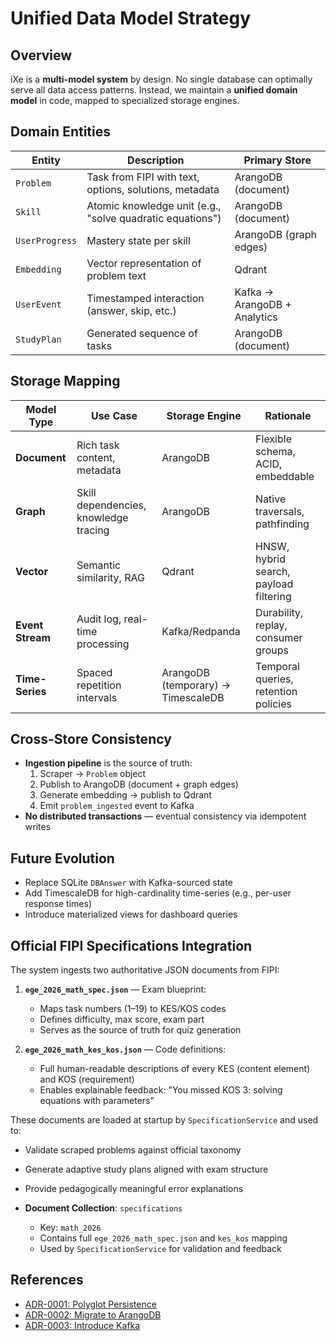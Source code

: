 # Unified Data Model Strategy

## Overview
iXe is a **multi-model system** by design. No single database can optimally serve all data access patterns. Instead, we maintain a **unified domain model** in code, mapped to specialized storage engines.

## Domain Entities
| Entity | Description | Primary Store |
|--------|-------------|---------------|
| `Problem` | Task from FIPI with text, options, solutions, metadata | ArangoDB (document) |
| `Skill` | Atomic knowledge unit (e.g., "solve quadratic equations") | ArangoDB (document) |
| `UserProgress` | Mastery state per skill | ArangoDB (graph edges) |
| `Embedding` | Vector representation of problem text | Qdrant |
| `UserEvent` | Timestamped interaction (answer, skip, etc.) | Kafka → ArangoDB + Analytics |
| `StudyPlan` | Generated sequence of tasks | ArangoDB (document) |

## Storage Mapping
| Model Type | Use Case | Storage Engine | Rationale |
|-----------|----------|----------------|----------|
| **Document** | Rich task content, metadata | ArangoDB | Flexible schema, ACID, embeddable |
| **Graph** | Skill dependencies, knowledge tracing | ArangoDB | Native traversals, pathfinding |
| **Vector** | Semantic similarity, RAG | Qdrant | HNSW, hybrid search, payload filtering |
| **Event Stream** | Audit log, real-time processing | Kafka/Redpanda | Durability, replay, consumer groups |
| **Time-Series** | Spaced repetition intervals | ArangoDB (temporary) → TimescaleDB | Temporal queries, retention policies |

## Cross-Store Consistency
- **Ingestion pipeline** is the source of truth:
  1. Scraper → `Problem` object
  2. Publish to ArangoDB (document + graph edges)
  3. Generate embedding → publish to Qdrant
  4. Emit `problem_ingested` event to Kafka
- **No distributed transactions** — eventual consistency via idempotent writes

## Future Evolution
- Replace SQLite `DBAnswer` with Kafka-sourced state
- Add TimescaleDB for high-cardinality time-series (e.g., per-user response times)
- Introduce materialized views for dashboard queries

## Official FIPI Specifications Integration

The system ingests two authoritative JSON documents from FIPI:

1. **`ege_2026_math_spec.json`** — Exam blueprint:
   - Maps task numbers (1–19) to KES/KOS codes
   - Defines difficulty, max score, exam part
   - Serves as the source of truth for quiz generation

2. **`ege_2026_math_kes_kos.json`** — Code definitions:
   - Full human-readable descriptions of every KES (content element) and KOS (requirement)
   - Enables explainable feedback: "You missed KOS 3: solving equations with parameters"

These documents are loaded at startup by `SpecificationService` and used to:
- Validate scraped problems against official taxonomy
- Generate adaptive study plans aligned with exam structure
- Provide pedagogically meaningful error explanations

- **Document Collection**: `specifications`
  - Key: `math_2026`
  - Contains full `ege_2026_math_spec.json` and `kes_kos` mapping
  - Used by `SpecificationService` for validation and feedback

## References
- [ADR-0001: Polyglot Persistence](../adr/0001-use-polyglot-persistence.md)
- [ADR-0002: Migrate to ArangoDB](../adr/0002-migrate-to-arangodb.md)
- [ADR-0003: Introduce Kafka](../adr/0003-introduce-kafka-for-event-streaming.md)
